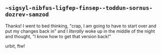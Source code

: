 ## `~sigsyl-nibfus-ligfep-finsep--toddun-sornus-dozrev-samzod`
Thanks! I went to bed thinking, "crap, I am going to have to start over and put my changes back in" and I _literally_ woke up in the middle of the night and thought, "I know how to get that version back!"

urbit, ftw!